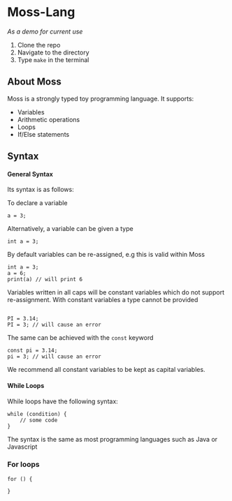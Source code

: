 # Moss-Lang

*As a demo for current use*



1. Clone the repo
2. Navigate to the directory
3. Type `make` in the terminal

## About Moss

Moss is a strongly typed toy programming language. It supports:
- Variables
- Arithmetic operations
- Loops
- If/Else statements

## Syntax

#### General Syntax
Its syntax is as follows:

To declare a variable

```
a = 3;
```

Alternatively, a variable can be given a type

```
int a = 3;
```

By default variables can be re-assigned, e.g this is valid within Moss

```
int a = 3;
a = 6;
print(a) // will print 6
```

Variables written in all caps will be constant variables which do not support re-assignment. With constant variables a type cannot be provided

```

PI = 3.14;
PI = 3; // will cause an error
```

The same can be achieved with the `const` keyword

```
const pi = 3.14;
pi = 3; // will cause an error
```

We recommend all constant variables to be kept as capital variables.

#### While Loops

While loops have the following syntax:

```
while (condition) {
    // some code
}
```
The syntax is the same as most programming languages such as Java or Javascript

### For loops

```
for () {

}

```




